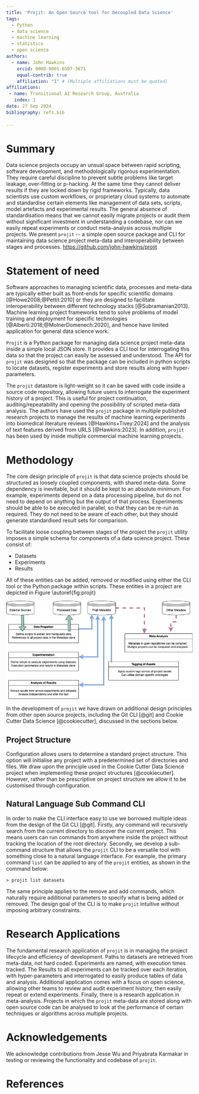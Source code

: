 ```yaml
---
title: 'Projit: An Open Source tool for Decoupled Data Science'
tags:
  - Python
  - data science
  - machine learning
  - statistics
  - open science
authors:
  - name: John Hawkins
    orcid: 0000-0001-6507-3671
    equal-contrib: true
    affiliation: "1" # (Multiple affiliations must be quoted)
affiliations:
 - name: Transitional AI Research Group, Australia
   index: 1
date: 27 Sep 2024
bibliography: refs.bib

---
```


# Summary

Data science projects occupy an unsual space between rapid scripting, 
software development, and methodologically rigorous experimentation. 
They require careful discipline to 
prevent subtle problems like target leakage, over-fitting or p-hacking. 
At the same time
they cannot deliver results if they are locked down by rigid frameworks. Typically, 
data scientists use custom workflows, or proprietary cloud systems to automate and 
standardise certain elements like management of data sets, scripts, model artefacts 
and experimental results. The general absence of standardisation means that we cannot
easily migrate projects or audit them without significant investment in understanding
a codebase, nor can we easily repeat experiments or conduct meta-analysis across 
multiple projects. We present `projit` -- a simple open source package and CLI
for maintaining data science project meta-data and interoperability between stages
and processes. https://github.com/john-hawkins/projit


# Statement of need

Software approaches to managing scientific data, processes and meta-data are 
typically either built as front-ends for specific 
scientific domains [@Howe2008;@Pettit:2010] 
or they are designed to facilitate interoperability between different 
technology stacks [@Subramanian2013]. Machine learning project frameworks tend 
to solve problems of model training and deployment for specific 
technologies [@Alberti:2018;@MolnerDomenech:2020], and hence have limited 
application for general data science work.

`Projit` is a Python package for managing data science project meta-data
inside a simple local JSON store. It provides a CLI tool for
interrogating this data so that the project can easily
be assessed and understood. The API for `projit` was
designed so that the package can be included in python scripts to
locate datasets, register experiments and store results along
with hyper-parameters. 

The `projit` datastore is light-weight so it can be saved
with code inside a source code repository, allowing future users to
interrogate the experiment history of a project. This is useful for
project continuation, auditing/repeatability and opening the possibility
of scripted meta-data analysis. The authors have used the `projit` package
in multiple published research projects to manage the results of 
machine learning experiments into biomedical literature reviews
[@Hawkins+Tivey:2024] and the analysis of text features derived 
from URLS [@Hawkins:2023]. In addition, `projit` has been used by 
inside multiple commercial machine learning projects.

# Methodology

The core design principle of `projit` is that data science projects should 
be structured as loosely coupled components, with shared meta-data. 
Some dependency is inevitable, but it should be kept to an absolute minimum.
For example, experiments depend on a data processing
pipeline, but do not need to depend on anything but the output of that process.
Experiments should be able to be executed in parallel, so that they can be
re-run as required. They do not need to be aware of each other, but they should 
generate standardised result sets for comparison.

To facilitate loose coupling between stages of the project the `projit` utility
imposes a simple schema for components of a data science project. These consist
of:
* Datasets
* Experiments
* Results

All of these entities can be added, removed or modified using either the CLI tool
or the Python package within scripts. These entities in a project are depicted
in Figure \autoref{fig:projit}

![Projit Application Entities.\label{fig:projit}](images/Projit_decoupled_process.drawio.png)

In the development of `projit` we have drawn on additional design principles from
other open source projects, including the Git CLI [@git] and Cookie Cutter Data Science
[@cookiecutter], discussed in the sections below.

## Project Structure

Configuration allows users to determine a standard project structure.
This option will initialise any project with a predetermined set of directories and
files. We draw upon the principle used in the Cookie Cutter Data Science project when
implementing these project structures [@cookiecutter]. However, rather than be prescriptive
on project structure we allow it to be customised through configuration.

## Natural Language Sub Command CLI

In order to make the CLI interface easy to use we borrowed multiple ideas from the
design of the Git CLI [@git]. Firstly, any command will recursively search from the
current directory to discover the current project. This means users can run commands
from anywhere inside the project without tracking the location of the root directory.
Secondly, we develop a sub-command structure that allows the `projit` CLI to be
a versatile tool with something close to a natural language interface.
For example, the primary command `list` can be applied to any of the `projit` 
entities, as shown in the command below:

```
> projit list datasets
```

The same principle applies to the remove and add commands, which naturally require
additional parameters to specify what is being added or removed. The design goal 
of the CLI is to make `projit` intuitive without imposing arbitrary constraints.

# Research Applications

The fundamental research application of `projit` is in managing the project lifecycle
and efficiency of development. Paths to datasets are retrieved from meta-data, not
hard coded. Experiments are named, with execution times tracked. The Results to 
all experiments can be tracked over each iteration, with hyper-parameters and 
interrogated to easily produce tables of data and analysis.
Additional application comes with a focus
on open science, allowing other teams to review and audit experiment history, 
then easily repeat or extend experiments. 
Finally, there is a research application in meta-analysis.
Projects in which the `projit` meta-data are stored along with open source code can 
be analysed to look at the performance of certain techniques or algorithms across
multiple projects.  

# Acknowledgements

We acknowledge contributions from Jesse Wu and Priyabrata Karmakar 
in testing or reviewing the functionality and codebase of `projit`.

# References
